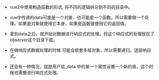 - vue2中使用构造函数的形式, 将不同的逻辑拆分到不同的目录中。

- vue中传递的data可能是一个对象，也可能是一个函数。所以需要做一个处理。如果是对象就使用它本身，如果是函数就使用它的返回值。

- 拿到data之后，就开始对数据进行响应式的处理。将这个响应式的处理放在了observer这个目录下面。

- 在做响应式数据处理的时候 可能会嵌套多层对象，所以需要递归。逐层响应式。

- 还会有一种情况，就是用户给_data 中的某一个属性设置一个新的值，这个时候也需要进行响应式处理。
  